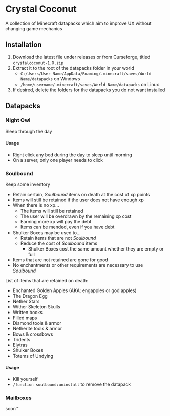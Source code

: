 # Crystal Coconut

A collection of Minecraft datapacks which aim to improve UX without changing game mechanics

## Installation

1. Download the latest file under releases or from Curseforge, titled `crystalcoconut-1.X.zip`
2. Extract it to the root of the datapacks folder in your world
    - `C:/Users/User Name/AppData/Roaming/.minecraft/saves/World Name/datapacks` on Windows
    - `/home/username/.minecraft/saves/World Name/datapacks` on Linux
3. If desired, delete the folders for the datapacks you do not want installed

## Datapacks

### Night Owl

Sleep through the day

#### Usage

- Right click any bed during the day to sleep until morning
- On a server, only one player needs to click

### Soulbound

Keep some inventory

- Retain certain, *Soulbound* items on death at the cost of xp points
- Items will still be retained if the user does not have enough xp
- When there is no xp...
  - The items will still be retained
  - The user will be overdrawn by the remaining xp cost
  - Earning more xp will pay the debt
  - Items can be mended, even if you have debt
- Shulker Boxes may be used to...
  - Retain items that are not *Soulbound*
  - Reduce the cost of *Soulbound* items
    - Shulker Boxes cost the same amount whether they are empty or full
- Items that are not retained are gone for good
- No enchantments or other requirements are necessary to use *Soulbound*

List of items that are retained on death:

- Enchanted Golden Apples (AKA: engapples or god apples)
- The Dragon Egg
- Nether Stars
- Wither Skeleton Skulls
- Written books
- Filled maps
- Diamond tools & armor
- Netherite tools & armor
- Bows & crossbows
- Tridents
- Elytras
- Shulker Boxes
- Totems of Undying

#### Usage

- Kill yourself
- `/function soulbound:uninstall` to remove the datapack

### Mailboxes

soon&trade;
